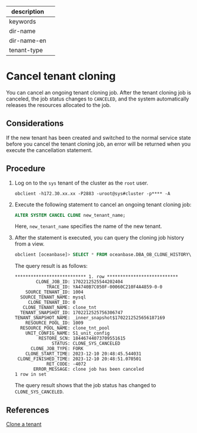 |description||
|---|---|
|keywords||
|dir-name||
|dir-name-en||
|tenant-type||

# Cancel tenant cloning

You can cancel an ongoing tenant cloning job. After the tenant cloning job is canceled, the job status changes to `CANCELED`, and the system automatically releases the resources allocated to the job.

## Considerations

If the new tenant has been created and switched to the normal service state before you cancel the tenant cloning job, an error will be returned when you execute the cancellation statement.

## Procedure

1. Log on to the `sys` tenant of the cluster as the `root` user.

   ```shell
   obclient -h172.30.xx.xx -P2883 -uroot@sys#cluster -p**** -A
   ```

2. Execute the following statement to cancel an ongoing tenant cloning job:

   ```sql
   ALTER SYSTEM CANCEL CLONE new_tenant_name;
   ```

   Here, `new_tenant_name` specifies the name of the new tenant.

3. After the statement is executed, you can query the cloning job history from a view.

   ```sql
   obclient [oceanbase]> SELECT * FROM oceanbase.DBA_OB_CLONE_HISTORY\G
   ```

   The query result is as follows:

   ```shell
   *************************** 1. row ***************************
           CLONE_JOB_ID: 1702212525544202404
               TRACE_ID: YA4740B7C050F-00060C210F4A4859-0-0
       SOURCE_TENANT_ID: 1004
     SOURCE_TENANT_NAME: mysql
        CLONE_TENANT_ID: 0
      CLONE_TENANT_NAME: clone_tnt
     TENANT_SNAPSHOT_ID: 1702212525756306747
   TENANT_SNAPSHOT_NAME: _inner_snapshot$1702212525656187169
       RESOURCE_POOL_ID: 1009
     RESOURCE_POOL_NAME: clone_tnt_pool
       UNIT_CONFIG_NAME: S1_unit_config
            RESTORE_SCN: 18446744073709551615
                 STATUS: CLONE_SYS_CANCELED
         CLONE_JOB_TYPE: FORK
       CLONE_START_TIME: 2023-12-10 20:48:45.544031
    CLONE_FINISHED_TIME: 2023-12-10 20:48:51.070501
               RET_CODE: -4072
          ERROR_MESSAGE: clone job has been canceled
   1 row in set
   ```

   The query result shows that the job status has changed to `CLONE_SYS_CANCELED`.

## References

[Clone a tenant](1120.clone-a-tenant.md)



